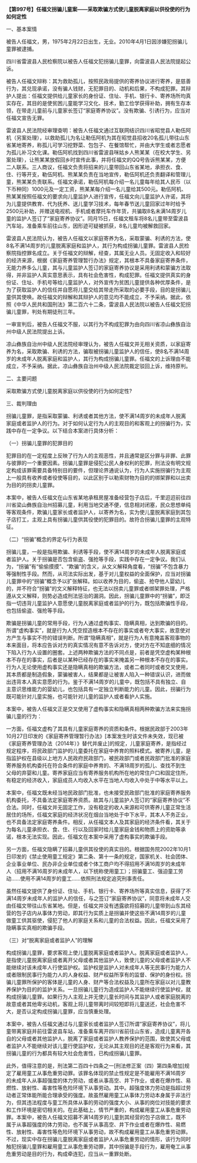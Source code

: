 **【第997号】任福文拐骗儿童案——采取欺骗方式使儿童脱离家庭以供役使的行为如何定性**

一、基本案情

被告人任福文，男，1975年2月22日出生，无业。2010年4月1日因涉嫌犯拐骗儿童罪被逮捕。

四川省雷波县人民检察院以被告人任福文犯拐骗儿童罪，向雷波县人民法院提起公诉。

被告人任福文辩称：其为救助孤儿，按照民政局提供的寄养协议进行寄养，是慈善行为，其兑现承诺，没有骗人钱财，无犯罪目的、动机和后果，不构成犯罪。其辩护人提出：任福文提供给儿童家长的身份证、住址、手机、银行卡、寄养场所均真实存在，其目的是使贫困儿童能学习文化、技术，勤工俭学获得补助，拥有生存本领，在带走儿童前与儿童家长签订“家庭寄养协议”。没有欺骗、引诱行为，应当对任福文宣告无罪。

雷波县人民法院经审理查明：被告人任福文通过互联网结识四川省昭觉县人勒伍阿机（另案处理），以救助孤儿为名让勒伍阿机为其在昭觉县招收20名孤儿带往山东省某地寄养，称孤儿可学习挖野菜、包包子、在餐馆帮忙，并由大学生或者志愿者为孤儿补习文化课。勒伍阿机找到四川省雷波县咪姑乡人熊某某（在校大学生、另案处理），让熊某某放假回乡时宣传此事，并将任福文的QQ号告诉熊某某，方便二人联系。三人商议，任福文负责将招来的儿童带回山东省某地，承担衣、食、住、行等开支，勒伍阿机、熊某某负责在当地宣传，勒伍阿机还负责翻译和管理儿童，熊某某负责联系。任福文承诺，勒伍阿机每介绍一名儿童每年给其人民币（以下币种同）1000元及一定工资，熊某某每介绍一名儿童给其500元。勒伍阿机、熊某某按照任福文的要求向儿童监护人进行宣传，任福文向儿童监护人许诺，其将为儿童提供教育、代为抚养、送儿童学习技术，每年春节送儿童回家过年时给予2500元补助，并赠送电视机、手机或者摩托车作年货，共骗取8名未满14周岁儿童的监护人签订了“家庭寄养协议”。同月15日，任福文租车将8名儿童带至雷波县汽车站，准备乘车前往山东，因形迹可疑被抓获，8名儿童均被解救回家。

雷波县人民法院认为，被告人任福文以家庭寄养为名，采取蒙骗、利诱的方法，使8名不满14周岁的儿童脱离家庭和监护人，其行为构成拐骗儿童罪。雷波县人民检察院指控罪名成立。关于任福文的辩解，经查，其属无业人员。无固定收入和较好的经济来源，根据《家庭寄养管理暂行办法》规定，其根本不具备家庭寄养条件，无能力养多么儿童，其与儿童监护人签订的家庭寄养协议是采用利诱和蒙骗方法取得，并非监护人真实意思表示，具有社会危害性，构成犯罪。任福文提供真实的身份证、住址、手机号等给儿童监护人，对外宣传为贫困儿童提供各种优厚条件，是为了获取监护人的信任并自愿将儿童交给其带走所采取的必要手段，目的是拐骗儿童供其使唤。故任福文的辩解和其辩护人的意见均不能成立，不予采纳。据此，依照《中华人民共和国刑法》第二百六十二条，雷波县人民法院以被告人任福文犯拐骗儿童罪，判处有期徒刑三年。

一审宣判后，被告人任福文不服，以其行为不构成犯罪为由向四川省凉山彝族自治州中级人民法院提出上诉。

凉山彝族自治州中级人民法院经审理认为，被告人任福文并无相关资质，以家庭寄养为名，采取欺骗、利诱的方法，骗取被拐骗儿童监护人的信任，使8名不满14周岁的未成年人脱离家庭和监护人，其行为构成拐骗儿童罪。任福文的上诉理由不能成立，不予采纳。据此，凉山彝族自治州中级人民法院裁定驳回上诉，维持原判。

二、主要问题

采取欺骗方式使儿童脱离家庭以供役使的行为如何定性?

三、裁判理由

拐骗儿童罪，是指采取蒙骗、利诱或者其他方法，使不满14周岁的未成年人脱离家庭或者监护人的行为。对于如何认定行为人的主观目的和客观上的拐骗行为，实践中存在一定争议。以下结合本案进行具体分析：

（一）拐骗儿童罪的犯罪目的

犯罪目的在一定程度上反映了行为人的主观恶性，并且通常是区分罪与非罪、此罪与彼罪的一个重要因素。拐骗儿童罪是侵犯公民人身权利的犯罪，刑法没有明文规定构成该罪需要具备特别目的要件，但理论界通说认为，行为人实施拐骗行为主观上一般具有收养或者役使等目的，以此区别于以勒索财物为目的的绑架罪和以出卖为目的的拐卖儿童罪。

本案中，被告人任福文在山东省某地承租房屋准备经营包子店后，千里迢迢前往四川省梁山彝族自治州招募儿童，利用当地交通不便，信息相对闭塞，民众思想单纯等客观条件，欺骗儿童家长或者监护人，以寄养为名，实为使儿童脱离家庭到其包子店打工，主观上具有拐骗儿童供其役使的犯罪目的。故符合拐骗儿童罪的主观特征。

（二）“拐骗”概念的界定与行为表现

拐骗儿童，一般是指用欺骗、利诱等手段，使不满14周岁的未成年人脱离家庭或者监护人。关于拐骗是否包含偷盗、强抢等手段，实践中存在一定争议。我们认为，“拐骗”有“偷偷摸摸”、“欺骗”的含义，从文义解释角度看，“拐骗”不包含暴力等强制性手段。然而，从司法实际出发，基于对儿童权益的全面保护，应当对拐骗儿童罪中的“拐骗”概念予以扩张解释。如以收养为目的，偷盗、抢夺他人婴幼儿的，并不符合“拐骗”的文义解释特征，也无法以拐卖儿童罪或者绑架罪处理，严格遵从文义解释，则势必造成刑法惩治的漏洞。因此，拐骗儿童罪中的“拐骗”，即泛指一切违背儿童监护人意愿使儿童脱离家庭或者监护的行为，既包括欺骗性手段，也包括偷盗、强抢等手段。

欺骗是拐骗儿童的常用手段，行为人通过虚构事实、隐瞒真相，达到欺骗的目的。所谓“虚构事实”，就是行为人凭空捏造根本不存在的事实或者夸大事实，故意使对方产生与事实不符的错误判断。所谓“隐瞒真相”，就是行为人有意掩盖客观事物的本来面目，将本应告诉对方的真实情况有意不告诉对方，使对方在不知底细的情况下陷入行为人设置的圈套。上述两种欺骗方法的不同点是，前者是凭空虚构某种根本不存在的事实，后者是以某种已经存在的事实来掩盖另一种根本不存在的事实。行为人无论使用虚构事实还是隐瞒真相的欺骗方法，或者二者同时或者交叉使用，其本质都是制造假象，蒙骗被害人，结果都是让被害人陷入一种错误认识，进而做出违背本人真实意愿的行为。鉴于不满14周岁的儿童中，既包括不具有独立、自主意识思维能力的婴幼儿，也包括具有一定独立判断能力的儿童。因此，拐骗行为既可能针对儿童实施，也可能针对儿童的监护人或者看护人实施。

本案中，被告人任福文正是交叉使用了虚构事实和隐瞒真相两种欺骗方法来实施拐骗儿童的行为：

一方面，任福文虚构了其具有儿童家庭寄养的资质和条件。根据民政部于2003年10月27日印发的《家庭寄养管理暂行办法》\[本案发生时该文件未失效，现已被《家庭寄养管理办法（2014年）》替代并废止\]的规定，儿童家庭寄养，是指经过规定程序，将民政部门监护的儿童委托在家庭中养育的照料模式。被寄养儿童，是指监护权在县级以上地方人民政府民政部门，被民政部门或者民政部门批准的家庭寄养服务机构委托在符合条件的家庭中养育的、不满18周岁的孤儿、查找不到生父母的弃婴和儿童。寄养家庭应当有寄养服务机构所在地的常住户口和固定住所，有稳定的经济收入，家庭成员人均收入水平在当地人均收入中处于中等水平以上。

本案中，任福文既未经当地民政部门批准，也未接受民政部门批准的家庭寄养服务机构委托，不具备法定家庭寄养资质。故其与儿童监护人签订的“家庭寄养协议”不合法。同时，任福文并无固定工作，没有稳定的收人来源和可供寄养儿童正常生活居住的场所，任福文家庭的经济状况在烟台当地处于中下水平，其本人不务正业，也不具备法定家庭寄养条件。相反，从任福文本人及其家庭的经济条件看，其关于为每名儿童承担衣、食、住、行以及回家时给儿童家庭金钱和物质上的资助等承诺，根本无法实现。因此，任福文在本案中采用了虚构事实的欺骗手段。

另一方面，任福文隐瞒了招募儿童供其役使的真实目的。根据国务院2002年10月1日印发的《禁止使用童工规定》第二条、第十一条的规定，国家机关、社会团体、企业事业单位、民办非企业单位或者个体工商户均不得招用不满16周岁的未成年人（招用不满16周岁的未成年人，以下统称使用童工）；拐骗童工、强迫童工劳动……使用不满14周岁的童工……依照刑法规定追究刑事责任。

虽然任福文提供了身份证、住址、手机、银行卡、寄养场所等真实信息，获得了不满14周岁未成年人的监护人的信任，与之签订“家庭寄养协议”，同意将未成年人交由任福文带往山东省某地。但是，任福文并没有透露欲将招募的儿童带到山东其经营的包子店内从事体力劳动，即其行为实质上是拐骗并使这些不满14周岁的儿童做童工供其驱使，侵犯了他人的家庭关系和儿童的合法权益。因此，任福文采用了隐瞒事实真相的欺骗手段。

（三）对“脱离家庭或者监护人”的理解

构成拐骗儿童罪，要求客观上使儿童脱离家庭或者监护人。脱离家庭或者监护人，是指使儿童脱离家庭或者离开父母或者其他监护人，致使儿童的父母或者监护人不能继续对该未成年人行使监护权。监护权是监护人对未成年人等无民事行为能力人或者限制民事行为能力人的人身权益、财产权益所享有的监督、保护的身份权。拐骗儿童罪所保护的客体是儿童的人身、财产等合法权益及儿童所在家庭以对儿童教养保护为目的的监护关系。一旦拐骗儿童行为造成监护人不能继续行使监护权，就构成拐骗儿童罪。如果行为人主观上并无使儿童长时间与其监护人或者家庭脱离的故意或者其他卑劣动机，客观上将儿童带离时间较短即将儿童送还，社会危害不大，是否认定构成拐骗儿童罪，应当慎重处理。

本案中，被告人任福文通过与儿童家长或者监护人签订所谓“家庭寄养协议”，将儿童带离家庭并前往雷波县车站，准备乘车离开四川省前往山东省，造成儿童离开各自的父母或者其他监护人，脱离了家庭或者监护人教养保护的范围，致使其父母或者监护人不能继续对该儿童行使监护权，无论从其主观目的还是客观行为来看，其拐骗儿童的行为都具有较大社会危害性，已构成拐骗儿童罪。

此外，值得注意的是，刑法第二百四十四条之一\[刑法修正案（四）第四条增加\]规定了雇用童工从事危重劳动罪。该罪名体现的禁止性规定是不能雇用不满16周岁的未成年人从事超强度的体力劳动，或者从事高空、井下作业，或者在爆炸性、易燃性、放射性、毒害性等危险环境下从事劳动。其中。超强度体力劳动是指超过劳动者正常体能所能合理承受的强度。故虽然雇用童工从事体力劳动本身属于非法行为，但其违法程度与童工所具体从事的劳动的强度大小、从事的岗位对技能的要求和工作环境是密切相关的。在此基础上，情节严重的，构成雇用童工从事危重劳动罪。本案中，被告人任福文招募不满14周岁的儿童到其经营的包子店做工，既不属于从事超强度的体力劳动，也不属于从事高空、井下作业或者在爆炸性、易燃性、放射性、毒害性等危险环境下从事劳动，故不构成雇用童工从事危重劳动罪。不过，现实中存在拐骗儿童脱离家庭或者监护人从事危重劳动的情形，该行为同时触犯拐骗儿童罪和雇用童工从事危重劳动罪，其中拐骗是手段行为，雇用奄工从事危重劳动是目的行为，构成牵连犯，应当从一重罪处断。